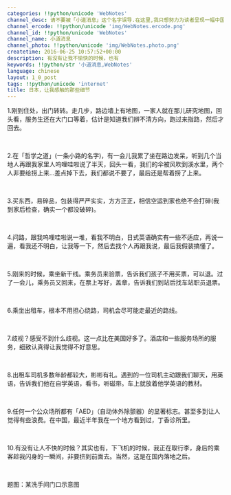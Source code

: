 ```yaml
---
categories: !!python/unicode 'WebNotes'
channel_desc: 请不要被「小道消息」这个名字误导.在这里,我只想努力为读者呈现一幅中国互联网的清明上河图.
channel_ercode: !!python/unicode 'img/WebNotes.ercode.png'
channel_id: !!python/unicode 'WebNotes'
channel_name: 小道消息
channel_photo: !!python/unicode 'img/WebNotes.photo.png'
createtime: 2016-06-25 10:57:52+00:00
description: 有没有让我不愉快的时候，也有
keywords: !!python/str '小道消息,WebNotes'
language: chinese
layout: 1_0_post
tags: !!python/unicode 'internet'
title: 日本，让我感触的那些细节
---
```

<div class="rich_media_content" id="js_content">
<p>
         1.刚到住处，出门转转。走几步，路边墙上有地图，一家人就在那儿研究地图，回头看，服务生还在大门口等着，估计是知道我们辨不清方向，跑过来指路，然后才回去。
        </p>
<p>
<br/>
</p>
<p>
         2.在「哲学之道」(一条小路的名字)，有一会儿我累了坐在路边发呆，听到几个当地人再跟我家里人呜哩哇啦说了半天，回头一看，我们的伞被风吹到溪水里，两个人非要给捞上来…差点掉下去，我们都说不要了，最后还是帮着捞了上来。
        </p>
<p>
<br/>
</p>
<p>
         3.买东西，易碎品，包装得严严实实，方方正正，相信空运到家也绝不会打碎(我到家后检查，确实一个都没破碎)。
        </p>
<p>
<br/>
</p>
<p>
         4.问路，跟我呜哩哇啦说一堆，看我不明白，日式英语确实有一些不适应，再说一遍，看我还不明白，让我等一下，然后去找个人再跟我说，最后我假装搞懂了。
        </p>
<p>
<br/>
</p>
<p>
         5.刚来的时候，乘坐新干线。乘务员来验票，告诉我们孩子不用买票，可以退。过了一会儿，乘务员又回来，在票上写好，盖章，告诉我们到站后找车站职员退票。
        </p>
<p>
<br/>
</p>
<p>
         6.乘坐出租车，根本不用担心绕路，司机会尽可能走最近的路线。
        </p>
<p>
<br/>
</p>
<p>
         7.歧视？感受不到什么歧视。这一点比在美国好多了。酒店和一些服务场所的服务，细致认真得让我觉得不好意思。
        </p>
<p>
<br/>
</p>
<p>
         8.出租车司机多数年龄都较大，彬彬有礼。遇到的一位司机主动跟我们聊天，用英语，告诉我们他在自学英语，看书，听磁带。车上就放着他学英语的教材。
        </p>
<p>
<br/>
</p>
<p>
         9.任何一个公众场所都有「AED」（自动体外除颤器）的显著标志。甚至多到让人觉得有些浪费。在中国，最近半年我在一个地方看到过，丁香诊所里。
        </p>
<p>
<br/>
</p>
<p>
         10.有没有让人不快的时候？其实也有，下飞机的时候，我正在取行李，身后的乘客趁我闪身的一瞬间，非要挤到前面去。当然，这是在国内落地之后。
        </p>
<p>
<br/>
</p>
<p>
         题图：某洗手间门口示意图
        </p>
</div>